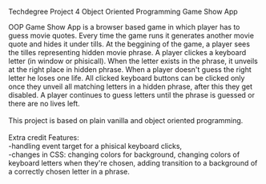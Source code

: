 Techdegree Project 4 Object Oriented Programming Game Show App

OOP Game Show App is a browser based game in which player has to guess movie quotes. Every time the game runs it generates another movie quote and hides it under tills. At the beggining of the game, a player sees the tilles representing hidden movie phrase. A player clickes a keyboard letter (in window or phisicall). When the letter exists in the phrase, it unveils at the right place in hidden phrase. When a player doesn't guess the right letter he loses one life. All clicked keyboard buttons can be clicked only once they unveil all matching letters in a hidden phrase, after this they get disabled. A player continues to guess letters until the phrase is guessed or there are no lives left.<br><br>
This project is based on plain vanilla and object oriented programming.<br><br>
Extra credit Features:<br>
-handling event target for a phisical keyboard clicks,<br>
-changes in CSS: changing colors for background, changing colors of keyboard letters when they're chosen, adding transition to a background of a correctly chosen  letter in a phrase.




